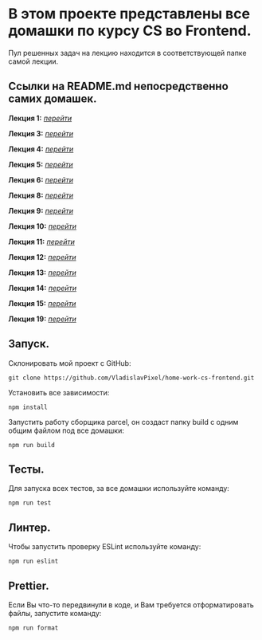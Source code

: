 # В этом проекте представлены все домашки по курсу CS во Frontend.

Пул решенных задач на лекцию находится в соответствующей папке самой лекции.

## Ссылки на README.md непосредственно самих домашек.

**Лекция 1:** [_перейти_](./lecture1/README.md)

**Лекция 3:** [_перейти_](./lecture3/README.md)

**Лекция 4:** [_перейти_](./lecture4/README.md)

**Лекция 5:** [_перейти_](./lecture5/README.md)

**Лекция 6:** [_перейти_](./lecture6/README.md)

**Лекция 8:** [_перейти_](./lecture8/README.md)

**Лекция 9:** [_перейти_](./lecture9/README.md)

**Лекция 10:** [_перейти_](./lecture10/README.md)

**Лекция 11:** [_перейти_](./lecture11/README.md)

**Лекция 12:** [_перейти_](./lecture12/README.md)

**Лекция 13:** [_перейти_](./lecture13/README.md)

**Лекция 14:** [_перейти_](./lecture14/README.md)

**Лекция 15:** [_перейти_](./lecture15/README.md)

**Лекция 19:** [_перейти_](./lecture19/README.md)

## Запуск.

Склонировать мой проект с GitHub:

```
git clone https://github.com/VladislavPixel/home-work-cs-frontend.git
```

Установить все зависимости:

```
npm install
```

Запустить работу сборщика parcel, он создаст папку build с одним общим файлом под все домашки:

```
npm run build
```

## Тесты.

Для запуска всех тестов, за все домашки используйте команду:

```
npm run test
```

## Линтер.

Чтобы запустить проверку ESLint используйте команду:

```
npm run eslint
```

## Prettier.

Если Вы что-то передвинули в коде, и Вам требуется отформатировать файлы, запустите команду:

```
npm run format
```
